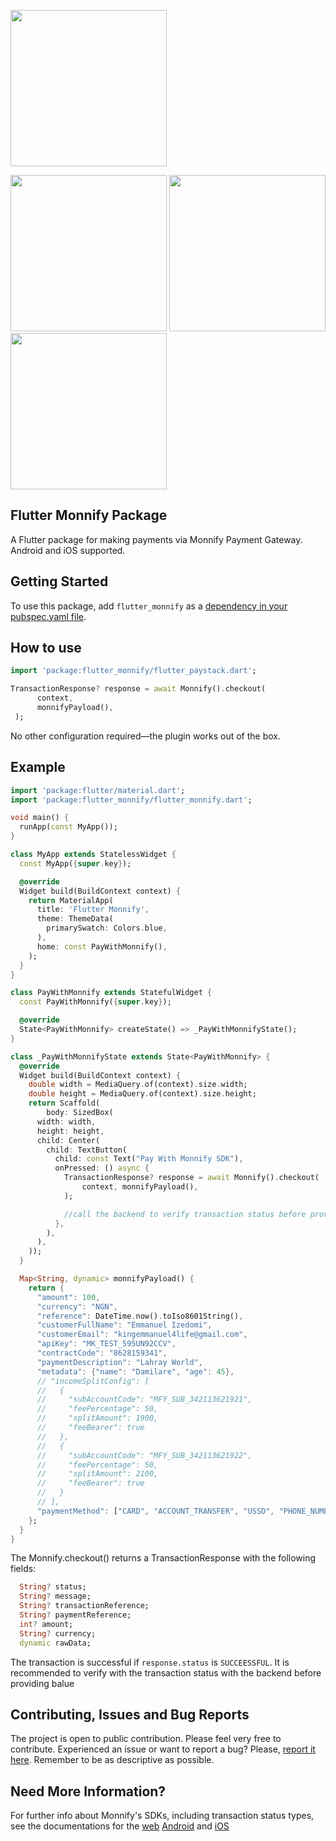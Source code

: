 
<p float="left">
  <img src="screenshots/1.png" width="250">
</p>

<p float="left">
  <img src="screenshots/ios1.png" width="250">
  <img src="screenshots/ios2.png" width="250">
  <img src="screenshots/ios3.png" width="250">
</p>


## Flutter Monnify Package
A Flutter package for making payments via Monnify Payment Gateway. Android and iOS supported.

## Getting Started
To use this package, add `flutter_monnify` as a [dependency in your pubspec.yaml file](https://flutter.io/platform-plugins/).


## How to use

``` dart
import 'package:flutter_monnify/flutter_paystack.dart';

TransactionResponse? response = await Monnify().checkout(
      context, 
      monnifyPayload(),
 );

```

No other configuration required&mdash;the plugin works out of the box.

## Example
``` dart
import 'package:flutter/material.dart';
import 'package:flutter_monnify/flutter_monnify.dart';

void main() {
  runApp(const MyApp());
}

class MyApp extends StatelessWidget {
  const MyApp({super.key});

  @override
  Widget build(BuildContext context) {
    return MaterialApp(
      title: 'Flutter Monnify',
      theme: ThemeData(
        primarySwatch: Colors.blue,
      ),
      home: const PayWithMonnify(),
    );
  }
}

class PayWithMonnify extends StatefulWidget {
  const PayWithMonnify({super.key});

  @override
  State<PayWithMonnify> createState() => _PayWithMonnifyState();
}

class _PayWithMonnifyState extends State<PayWithMonnify> {
  @override
  Widget build(BuildContext context) {
    double width = MediaQuery.of(context).size.width;
    double height = MediaQuery.of(context).size.height;
    return Scaffold(
        body: SizedBox(
      width: width,
      height: height,
      child: Center(
        child: TextButton(
          child: const Text("Pay With Monnify SDK"),
          onPressed: () async {
            TransactionResponse? response = await Monnify().checkout(
                context, monnifyPayload(),
            );

            //call the backend to verify transaction status before providing value
          },
        ),
      ),
    ));
  }

  Map<String, dynamic> monnifyPayload() {
    return {
      "amount": 100,
      "currency": "NGN",
      "reference": DateTime.now().toIso8601String(),
      "customerFullName": "Emmanuel Izedomi",
      "customerEmail": "kingemmanuel4life@gmail.com",
      "apiKey": "MK_TEST_595UN92CCV",
      "contractCode": "8628159341",
      "paymentDescription": "Lahray World",
      "metadata": {"name": "Damilare", "age": 45},
      // "incomeSplitConfig": [
      //   {
      //     "subAccountCode": "MFY_SUB_342113621921",
      //     "feePercentage": 50,
      //     "splitAmount": 1900,
      //     "feeBearer": true
      //   },
      //   {
      //     "subAccountCode": "MFY_SUB_342113621922",
      //     "feePercentage": 50,
      //     "splitAmount": 2100,
      //     "feeBearer": true
      //   }
      // ],
      "paymentMethod": ["CARD", "ACCOUNT_TRANSFER", "USSD", "PHONE_NUMBER"],
    };
  }
}

```

The Monnify.checkout() returns a TransactionResponse with the following fields:

``` dart
  String? status;
  String? message;
  String? transactionReference;
  String? paymentReference;
  int? amount;
  String? currency;
  dynamic rawData;

```

The transaction is successful if `response.status` is `SUCCEESSFUL`. It is recommended to verify with the transaction status with the backend before providing balue

## Contributing, Issues and Bug Reports

The project is open to public contribution. Please feel very free to contribute.
Experienced an issue or want to report a bug? Please, [report it here](https://github.com/izedomi/flutter-monnify/issues). Remember to be as descriptive as possible.


## Need More Information?

For further info about Monnify's SDKs, including transaction status types, see the documentations for the [web](https://teamapt.atlassian.net/wiki/spaces/MON/pages/212008793/Monnify+Web+SDK) [Android](https://teamapt.atlassian.net/wiki/spaces/MON/pages/213909311/Monnify+Android+SDK) and [iOS](https://teamapt.atlassian.net/wiki/spaces/MON/pages/213909672/Monnify+iOS+SDK)




